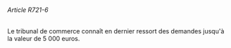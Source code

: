 ###### Article R721-6

Le tribunal de commerce connaît en dernier ressort des demandes jusqu'à la valeur de 5 000 euros.

